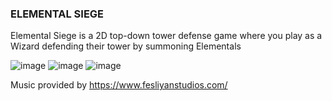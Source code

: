 ### ELEMENTAL SIEGE

Elemental Siege is a 2D top-down tower defense game where you play as a Wizard defending their tower by summoning Elementals

![image](https://github.com/user-attachments/assets/a3c79b96-f6c2-4d53-b2bb-3b0e00cf4e27)
![image](https://github.com/user-attachments/assets/eb53d48a-7390-4ec8-9c4b-9eb8e4d79877)
![image](https://github.com/user-attachments/assets/fbca68be-bd86-4802-9972-6fb3e690c227)


Music provided by https://www.fesliyanstudios.com/
